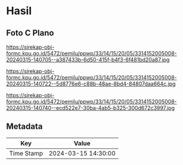 # Hasil

## Foto C Plano

https://sirekap-obj-formc.kpu.go.id/5472/pemilu/ppwp/33/14/15/20/05/3314152005008-20240315-140705--a387433b-6d50-415f-b4f3-6f481bd20a87.jpg

https://sirekap-obj-formc.kpu.go.id/5472/pemilu/ppwp/33/14/15/20/05/3314152005008-20240315-140722--5d8776e6-c88b-48ae-8bd4-84807daa664c.jpg

https://sirekap-obj-formc.kpu.go.id/5472/pemilu/ppwp/33/14/15/20/05/3314152005008-20240315-140740--ecd522e7-30ba-4ab5-b325-300d672c3997.jpg


## Metadata

| Key        | Value               |
| ---------- | ------------------- |
| Time Stamp | 2024-03-15 14:30:00 |



